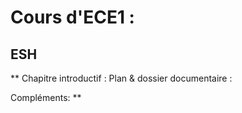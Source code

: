 # Cours d'ECE1 :
## ESH


** Chapitre introductif :
Plan & dossier documentaire :

Compléments: **

